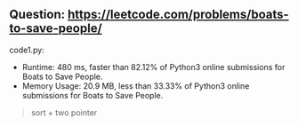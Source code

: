 ## Question: https://leetcode.com/problems/boats-to-save-people/

code1.py:
* Runtime: 480 ms, faster than 82.12% of Python3 online submissions for Boats to Save People.
* Memory Usage: 20.9 MB, less than 33.33% of Python3 online submissions for Boats to Save People.
> sort + two pointer